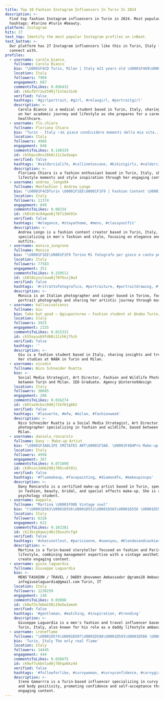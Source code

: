```yaml
---
title: Top 10 Fashion Instagram Influencers In Turin In 2024
description: >-
  Find top fashion Instagram influencers in Turin in 2024. Most popular
  hashtags: #torino #turin #beauty.
platform: Instagram
hits: 27
text_top: Identify the most popular Instagram profiles on inBeat.
text_bottom: >-
  Our platform has 27 Instagram influencers like this in Turin, Italy for you to
  connect with.
profiles:
  - username: carola_bianco_
    fullname: Carola Bianco
    bio: "\U0001F4CD Turin, Milan | Italy ❄️21 years old \U0001F469\U0001F3FB‍⚕️Med student at Molinette Torino Agency: @bravemodels"
    location: Italy
    followers: 7904
    engagement: 687
    commentsToLikes: 0.036432
    id: ck6ufbfr2w2590j71nlmz3inb
    verified: false
    hashtags: '#girlportrait, #girl, #relaxgirl, #portraitgirl'
    description: >-
      Carola Bianco is a medical student based in Turin, Italy, sharing insights
      on her academic journey and lifestyle as she prepares for a career in
      healthcare.
  - username: flo.chiara
    fullname: Floriana Chiara
    bio: "Turin - Italy ✨mi piace condividere momenti della mia vita.... momenti che diventano bellissimi ricordi✨ \U0001F457\U0001F459\U0001F460 fashion lover"
    location: Italy
    followers: 4966
    engagement: 848
    commentsToLikes: 0.148329
    id: ck5hpvz0ns28k0i11c2w3oapx
    verified: false
    hashtags: '#valdorcialife, #collinetoscane, #bikinigirls, #valdorciatour'
    description: >-
      Floriana Chiara is a fashion enthusiast based in Turin, Italy, showcasing
      lifestyle moments and style inspiration through her engaging content.
  - username: andrea__longo94
    fullname: Menfashion | Andrea Longo
    bio: "\U0001F4CDTurin \U0001F1EE\U0001F1F9 | Fashion Content \U0001F454 #mensfashion \U0001F4E9 Info: andrealongo2112@tiscali.it"
    location: Italy
    followers: 11374
    engagement: 849
    commentsToLikes: 0.08334
    id: ck8tdr4c84gwo0j78713mh91n
    verified: false
    hashtags: '#elegance, #stayathome, #mens, #classyoutfit'
    description: >-
      Andrea Longo is a fashion content creator based in Turin, Italy,
      specializing in men's fashion and style, focusing on elegance and classic
      outfits.
  - username: monica_zungrone
    fullname: Monica
    bio: "\U0001F1EE\U0001F1F9 Torino Mi fotografo per gioco e canto per divertirmi ❤️ For collaborations write on DM or by mail address"
    location: Italy
    followers: 77583
    engagement: 351
    commentsToLikes: 0.259511
    id: ck8t8sysulouw0j78f6vzj8w3
    verified: false
    hashtags: '#ritrattofotografico, #portraiture, #portraitdrawing, #followme'
    description: >-
      Monica is an Italian photographer and singer based in Torino, focusing on
      portrait photography and sharing her artistic journey through music.
  - username: halluxinationss
    fullname: Giu
    bio: fake but good ⇨ @giupastoree ⇦ Fashion student at @naba Turin/Milan
    location: Italy
    followers: 3925
    engagement: 2155
    commentsToLikes: 0.015331
    id: ck55oyuub9fd60i11ih6j7hzh
    verified: false
    hashtags: ''
    description: >-
      Giu is a fashion student based in Italy, sharing insights and trends from
      her studies at NABA in Turin and Milan.
  - username: nicodsn
    fullname: Nico Schneider Ruatta
    bio: >-
      Social Media Strategist, Art Director, Fashion and Wildlife Photographer
      between Turin and Milan. IED Graduate. Agency @interno9design
    location: Italy
    followers: 30685
    engagement: 286
    commentsToLikes: 0.016274
    id: ck6txe9cbxc040j71kf61g862
    verified: false
    hashtags: '#lasuerte, #mfw, #milan, #fashionweek'
    description: >-
      Nico Schneider Ruatta is a Social Media Strategist, Art Director, and
      photographer specializing in fashion and wildlife, based between Turin and
      Milan.
  - username: daniela_roncarolo
    fullname: Dany ✨ Make-up Artist
    bio: "\U0001F3A8LIFE IMITATES ART\U0001F3A8. \U0001F484Pro Make-up Artist Certified @mudstudioitalia . \U0001F3F7 Fashion-Beauty-Bridal-Sfx \U0001F4CDTurin. \U0001F9E0 Psychology UniTo. \U0001F4E9 info/collab: email/DM."
    location: Italy
    followers: 4956
    engagement: 367
    commentsToLikes: 0.071698
    id: ck9hcoc2dmb290j78hcv0t01i
    verified: false
    hashtags: '#fluomakeup, #facepainting, #diamondfx, #makeupinspo'
    description: >-
      Dany Roncarolo is a certified make-up artist based in Turin, specializing
      in fashion, beauty, bridal, and special effects make-up. She is also a
      psychology student.
  - username: mappola_
    fullname: "Martina \U0001F90E Vintage soul"
    bio: "ℂ\U0001D563\U0001D556\U0001D552\U0001D565\U0001D556 \U0001D552 \U0001D55D\U0001D55A\U0001D557\U0001D556 \U0001D56A\U0001D560\U0001D566 \U0001D55D\U0001D560\U0001D567\U0001D556 Fashion & Parisian mood ✁_ _ _ _ _ \U0001F4CD Turin based | Member of @theturincrew \U0001F393 Management and communication ✒️ Storyteller"
    location: Italy
    followers: 6326
    engagement: 622
    commentsToLikes: 0.162281
    id: ck13brp6awuj40i19uxzhcfg4
    verified: false
    hashtags: '#sheisnotlost, #parisienne, #uoonyou, #blondesandcookies'
    description: >-
      Martina is a Turin-based storyteller focused on fashion and Parisian
      lifestyle, combining management expertise with a vintage aesthetic to
      create engaging content.
  - username: giuse_laguardia
    fullname: Giuseppe Laguardia
    bio: >-
      MENS’FASHION / TRAVEL / DADDY @novamen Ambassador @grams28 Ambassador
      infogiuselaguardia@gmail.com Turin, IT
    location: Italy
    followers: 1230259
    engagement: 148
    commentsToLikes: 0.03088
    id: ck0w73s7mbm150i19o5w1emuh
    verified: false
    hashtags: '#gentleman, #matching, #inspiration, #trending'
    description: >-
      Giuseppe Laguardia is a men's fashion and travel influencer based in
      Turin, Italy, also known for his role as a daddy lifestyle ambassador.
  - username: ireneflame
    fullname: "\U0001D574\U0001D597\U0001D58A\U0001D593\U0001D58A \U0001D572\U0001D586\U0001D592\U0001D586\U0001D597\U0001D597\U0001D586 \U0001F525"
    bio: 'Turin, Italy The only real flame'
    location: Italy
    followers: 14445
    engagement: 444
    commentsToLikes: 0.036675
    id: ck9wf7ukbnla40j78hqa6kz44
    verified: false
    hashtags: '#followforlike, #curvywoman, #curvyconfidence, #curvygirlfashion'
    description: >-
      Irene Gamarrra is a Turin-based influencer specializing in curvy fashion
      and body positivity, promoting confidence and self-acceptance through her
      engaging content.
---
```


